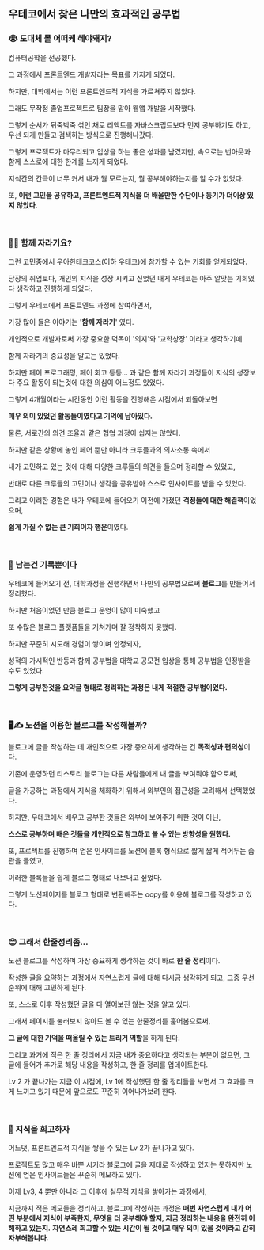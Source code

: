 ## 우테코에서 찾은 나만의 효과적인 공부법

### 😭 도대체 몰 어떠케 헤야돼지?

컴퓨터공학을 전공했다.

그 과정에서 프론트엔드 개발자라는 목표를 가지게 되었다.

하지만, 대학에서는 이런 프론트엔드적 지식을 가르쳐주지 않았다.

그래도 무작정 졸업프로젝트로 팀장을 맡아 웹앱 개발을 시작했다.

그렇게 순서가 뒤죽박죽 섞인 채로 리액트를 자바스크립트보다 먼저 공부하기도 하고,
우선 되게 만들고 검색하는 방식으로 진행해나갔다.

그렇게 프로젝트가 마무리되고 입상을 하는 좋은 성과를 남겼지만, 속으로는 번아웃과 함께 스스로에 대한 한계를 느끼게 되었다.

지식간의 간극이 너무 커서 내가 뭘 모르는지, 뭘 공부해야하는지를 알 수가 없었다.

또, **이런 고민을 공유하고, 프론트엔드적 지식을 더 배울만한 수단이나 동기가 더이상 있지 않았다**.

<br />

### 🌱😮 함께 자라기요?

그런 고민중에서 우아한테크코스(이하 우테코)에 참가할 수 있는 기회를 얻게되었다.

당장의 취업보다, 개인의 지식을 성장 시키고 싶었던 내게 우테코는 아주 알맞는 기회였다 생각하고 진행하게 되었다.

그렇게 우테코에서 프론트엔드 과정에 참여하면서,

가장 많이 들은 이야기는 '**함께 자라기**' 였다.

개인적으로 개발자로써 가장 중요한 덕목이 '의지'와 '교학상장' 이라고 생각하기에

함께 자라기의 중요성을 알고는 있었다.

하지만 페어 프로그래밍, 페어 회고 등등... 과 같은 함께 자라기 과정들이 지식의 성장보다 주요 활동이 되는것에 대한 의심이 어느정도 있었다.

그렇게 4개월이라는 시간동안 이런 활동을 진행해온 시점에서 되돌아보면

**매우 의미 있었던 활동들이였다고 기억에 남아있다.**

물론, 서로간의 의견 조율과 같은 협업 과정이 쉽지는 않았다.

하지만 같은 상황에 놓인 페어 뿐만 아니라 크루들과의 의사소통 속에서

내가 고민하고 있는 것에 대해 다양한 크루들의 의견을 들으며 정리할 수 있었고,

반대로 다른 크루들의 고민이나 생각을 공유받아 스스로 인사이트를 받을 수 있었다.

그리고 이러한 경험은 내가 우테코에 들어오기 이전에 가졌던 **걱정들에 대한 해결책**이었으며,

**쉽게 가질 수 없는 큰 기회이자 행운**이였다.

<br />

### 📝 남는건 기록뿐이다

우테코에 들어오기 전, 대학과정을 진행하면서 나만의 공부법으로써 **블로그**를 만들어서 정리했다.

하지만 처음이었던 만큼 블로그 운영이 많이 미숙했고

또 수많은 블로그 플랫폼들을 거쳐가며 잘 정착하지 못했다.

하지만 꾸준히 시도해 경험이 쌓이며 안정되자,

성적의 가시적인 반등과 함께 공부법을 대학교 공모전 입상을 통해 공부법을 인정받을 수도 있었다.

**그렇게 공부한것을 요약글 형태로 정리하는 과정은 내게 적절한 공부법이었다.**

<br />

### 🖥️✍️ 노션을 이용한 블로그를 작성해볼까?

블로그에 글을 작성하는 데 개인적으로 가장 중요하게 생각하는 건 **목적성과 편의성**이다.

기존에 운영하던 티스토리 블로그는 다른 사람들에게 내 글을 보여줘야 함으로써,

글을 가공하는 과정에서 지식을 체화하기 위해서 외부인의 접근성을 고려해서 선택했었다.

하지만, 우테코에서 배우고 공부한 것들은 외부에 보여주기 위한 것이 아닌,

**스스로 공부하며 배운 것들을 개인적으로 참고하고 볼 수 있는 방향성을 원했다.**

또, 프로젝트를 진행하며 얻은 인사이트를 노션에 블록 형식으로 짧게 짧게 적어두는 습관을 들였고,

이러한 블록들을 쉽게 블로그 형태로 내보내고 싶었다.

그렇게 노션페이지를 블로그 형태로 변환해주는 oopy를 이용해 블로그를 작성하고 있다.

<br />

### 😊 그래서 한줄정리좀...

노션 블로그를 작성하며 가장 중요하게 생각하는 것이 바로 **한 줄 정리**이다.

작성한 글을 요약하는 과정에서 자연스럽게 글에 대해 다시금 생각하게 되고, 그중 우선순위에 대해 고민하게 된다.

또, 스스로 이후 작성했던 글을 다 열어보진 않는 것을 알고 있다.

그래서 페이지를 눌러보지 않아도 볼 수 있는 한줄정리를 훑어봄으로써,

**그 글에 대한 기억을 떠올릴 수 있는 트리거 역할**을 하게 된다.

그리고 과거에 적은 한 줄 정리에서 지금 내가 중요하다고 생각되는 부분이 없으면,
그 글에 들어가 추가로 해당 내용을 작성하고, 한 줄 정리를 업데이트한다.

Lv 2 가 끝나가는 지금 이 시점에,
Lv 1에 작성했던 한 줄 정리들을 보면서 그 효과를 크게 느끼고 있기 때문에 앞으로도 꾸준히 이어나가보려 한다.

<br />

### 🧠 지식을 회고하자

어느덧, 프론트엔드적 지식을 쌓을 수 있는 Lv 2가 끝나가고 있다.

프로젝트도 많고 매우 바쁜 시기라 블로그에 글을 제대로 작성하고 있지는 못하지만 노션에 얻은 인사이트들은 꾸준히 메모하고 있다.

이제 Lv3, 4 뿐만 아니라 그 이후에 실무적 지식을 쌓아가는 과정에서,

지금까지 적은 메모들을 정리하고, 블로그에 작성하는 과정은
**매번 자연스럽게 내가 어떤 부분에서 지식이 부족한지, 무엇을 더 공부해야 할지, 지금 정리하는 내용을 완전히 이해하고 있는지.**
**자연스레 회고할 수 있는 시간이 될 것이고 매우 의미 있을 것이라고 감히 자부해봅니다.**
